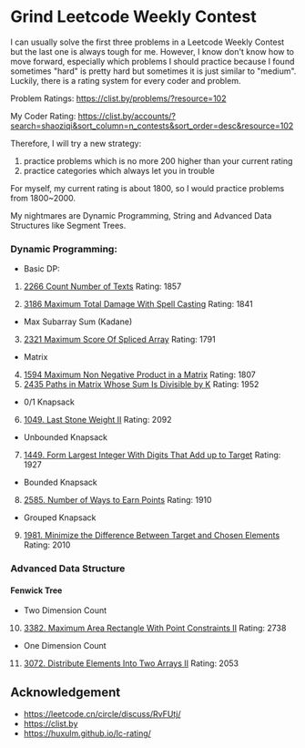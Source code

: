 # Grind Leetcode Weekly Contest

I can usually solve the first three problems in a Leetcode Weekly Contest but the last one is always tough for me.
However, I know don't know how to move forward, especially which problems I should practice because I found sometimes "hard" is pretty hard but sometimes it is just similar to "medium". Luckily, there is a rating system for every coder and problem.

Problem Ratings: https://clist.by/problems/?resource=102

My Coder Rating: https://clist.by/accounts/?search=shaoziqi&sort_column=n_contests&sort_order=desc&resource=102

Therefore, I will try a new strategy:

1. practice problems which is no more 200 higher than your current rating
2. practice categories which always let you in trouble

For myself, my current rating is about 1800, so I would practice problems from 1800~2000.

My nightmares are Dynamic Programming, String and Advanced Data Structures like Segment Trees.

### Dynamic Programming:

- Basic DP:

1. [2266 Count Number of Texts](https://leetcode.com/problems/count-number-of-texts/)
Rating: 1857

2. [3186 Maximum Total Damage With Spell Casting](https://leetcode.com/problems/maximum-total-damage-with-spell-casting/)
Rating: 1841

- Max Subarray Sum (Kadane)

3. [2321 Maximum Score Of Spliced Array](https://leetcode.com/problems/maximum-score-of-spliced-array/)
Rating: 1791

- Matrix

4. [1594 Maximum Non Negative Product in a Matrix](https://leetcode.com/problems/maximum-non-negative-product-in-a-matrix/)
Rating: 1807
5. [2435 Paths in Matrix Whose Sum Is Divisible by K](https://leetcode.com/problems/paths-in-matrix-whose-sum-is-divisible-by-k/)
Rating: 1952

- 0/1 Knapsack

6. [1049. Last Stone Weight II](https://leetcode.com/problems/last-stone-weight-ii/)
Rating: 2092

- Unbounded Knapsack
    
7. [1449. Form Largest Integer With Digits That Add up to Target](https://leetcode.com/problems/form-largest-integer-with-digits-that-add-up-to-target/)
Rating: 1927

- Bounded Knapsack

8. [2585. Number of Ways to Earn Points](https://leetcode.com/problems/number-of-ways-to-earn-points)
Rating: 1910

- Grouped Knapsack

9. [1981. Minimize the Difference Between Target and Chosen Elements](https://leetcode.com/problems/minimize-the-difference-between-target-and-chosen-elements)
Rating: 2010

### Advanced Data Structure

#### Fenwick Tree

- Two Dimension Count

10. [3382. Maximum Area Rectangle With Point Constraints II](https://leetcode.com/problems/maximum-area-rectangle-with-point-constraints-ii/)
Rating: 2738

- One Dimension Count
    
11. [3072. Distribute Elements Into Two Arrays II](https://leetcode.com/problems/distribute-elements-into-two-arrays-ii)
Rating: 2053

## Acknowledgement
- https://leetcode.cn/circle/discuss/RvFUtj/
- https://clist.by
- https://huxulm.github.io/lc-rating/